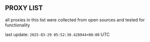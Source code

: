 ## PROXY LIST

all proxies in this list were collected from open sources and tested for functionality

last update: `2025-03-29 05:52:30.428944+00:00` UTC
